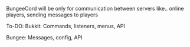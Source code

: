 BungeeCord will be only for communication between servers like.. online players, sending messages to players

To-DO:
Bukkit:
    Commands, listeners, menus, API

Bungee:
    Messages, config, API